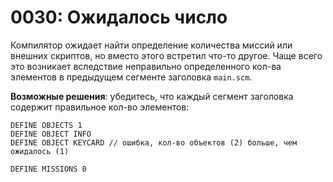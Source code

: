# 0030: Ожидалось число

Компилятор ожидает найти определение количества миссий или внешних скриптов, но вместо этого встретил что-то другое. Чаще всего это возникает вследствие неправильно определенного кол-ва элементов в предыдущем сегменте заголовка `main.scm`.

**Возможные решения**: убедитесь, что каждый сегмент заголовка содержит правильное кол-во элементов:

```text
DEFINE OBJECTS 1
DEFINE OBJECT INFO
DEFINE OBJECT KEYCARD // ошибка, кол-во объектов (2) больше, чем ожидалось (1)

DEFINE MISSIONS 0 
```

